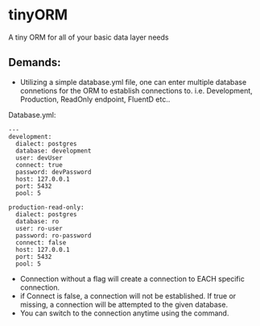 # tinyORM
A tiny ORM for all of your basic data layer needs

## Demands:
- Utilizing a simple database.yml file, one can enter multiple database connetions for the ORM to establish connections to.
i.e. Development, Production, ReadOnly endpoint, FluentD etc..

Database.yml:
```
---
development:
  dialect: postgres
  database: development 
  user: devUser 
  connect: true
  password: devPassword 
  host: 127.0.0.1
  port: 5432
  pool: 5

production-read-only:
  dialect: postgres
  database: ro 
  user: ro-user 
  password: ro-password 
  connect: false
  host: 127.0.0.1
  port: 5432
  pool: 5
```

- Connection without a flag will create a connection to EACH specific connection.
- if Connect is false, a connection will not be established. If true or missing, a connection will be attempted to the given database. 
- You can switch to the connection anytime using the <insert stuff> command. 
